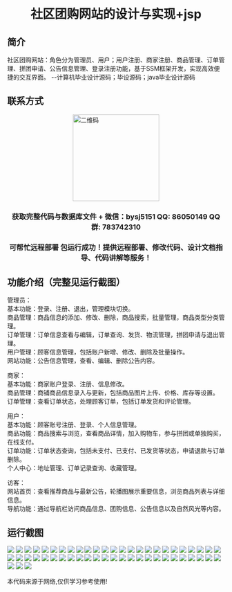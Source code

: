 <p><h1 align="center">社区团购网站的设计与实现+jsp</h1></p>

## 简介
社区团购网站：角色分为管理员、用户；用户注册、商家注册、商品管理、订单管理、拼团申请、公告信息管理、登录注册功能，基于SSM框架开发，实现高效便捷的交互界面。    --计算机毕业设计源码；毕设源码；java毕业设计源码


## 联系方式
<img src="https://bs-1329754181.cos.ap-shanghai.myqcloud.com/wx.jpg" alt="二维码" style="display: block; margin: 0 auto;" width="200px">
<p><h3 align="center">获取完整代码与数据库文件 + 微信：bysj5151 QQ: 86050149 QQ群: 783742310</h3></p>
<p><h3 align="center">可帮忙远程部署 包运行成功！提供远程部署、修改代码、设计文档指导、代码讲解等服务！</h3></p>

## 功能介绍（完整见运行截图）
管理员：  
基本功能：登录、注册、退出，管理模块切换。  
商品管理：商品信息的添加、修改、删除，商品搜索，批量管理，商品类型分类管理。  
订单管理：订单信息查看与编辑，订单查询、发货、物流管理，拼团申请与退出管理。  
用户管理：顾客信息管理，包括账户新增、修改、删除及批量操作。  
网站功能：公告信息管理，查看、编辑、删除公告内容。  

商家：  
基本功能：商家账户登录、注册、信息修改。  
商品管理：商铺商品信息录入与更新，包括商品图片上传、价格、库存等设置。  
订单管理：查看订单状态，处理顾客订单，包括订单发货和评论管理。  

用户：  
基本功能：顾客账号注册、登录、个人信息管理。  
商品功能：商品搜索与浏览，查看商品详情，加入购物车，参与拼团或单独购买，在线支付。  
订单功能：订单状态查询，包括未支付、已支付、已发货等状态，申请退款与订单删除。  
个人中心：地址管理、订单记录查询、收藏管理。  

访客：  
网站首页：查看推荐商品与最新公告，轮播图展示重要信息，浏览商品列表与详细信息。  
导航功能：通过导航栏访问商品信息、团购信息、公告信息以及自然风光等内容。


## 运行截图
![](https://bs-1329754181.cos.ap-shanghai.myqcloud.com/ssm/CommunityGroupBuyWebsiteJSP/img/001.jpg)
![](https://bs-1329754181.cos.ap-shanghai.myqcloud.com/ssm/CommunityGroupBuyWebsiteJSP/img/002.jpg)
![](https://bs-1329754181.cos.ap-shanghai.myqcloud.com/ssm/CommunityGroupBuyWebsiteJSP/img/003.jpg)
![](https://bs-1329754181.cos.ap-shanghai.myqcloud.com/ssm/CommunityGroupBuyWebsiteJSP/img/004.jpg)
![](https://bs-1329754181.cos.ap-shanghai.myqcloud.com/ssm/CommunityGroupBuyWebsiteJSP/img/005.jpg)
![](https://bs-1329754181.cos.ap-shanghai.myqcloud.com/ssm/CommunityGroupBuyWebsiteJSP/img/006.jpg)
![](https://bs-1329754181.cos.ap-shanghai.myqcloud.com/ssm/CommunityGroupBuyWebsiteJSP/img/007.jpg)
![](https://bs-1329754181.cos.ap-shanghai.myqcloud.com/ssm/CommunityGroupBuyWebsiteJSP/img/008.jpg)
![](https://bs-1329754181.cos.ap-shanghai.myqcloud.com/ssm/CommunityGroupBuyWebsiteJSP/img/009.jpg)
![](https://bs-1329754181.cos.ap-shanghai.myqcloud.com/ssm/CommunityGroupBuyWebsiteJSP/img/010.jpg)
![](https://bs-1329754181.cos.ap-shanghai.myqcloud.com/ssm/CommunityGroupBuyWebsiteJSP/img/011.jpg)
![](https://bs-1329754181.cos.ap-shanghai.myqcloud.com/ssm/CommunityGroupBuyWebsiteJSP/img/012.jpg)
![](https://bs-1329754181.cos.ap-shanghai.myqcloud.com/ssm/CommunityGroupBuyWebsiteJSP/img/013.jpg)
![](https://bs-1329754181.cos.ap-shanghai.myqcloud.com/ssm/CommunityGroupBuyWebsiteJSP/img/014.jpg)
![](https://bs-1329754181.cos.ap-shanghai.myqcloud.com/ssm/CommunityGroupBuyWebsiteJSP/img/015.jpg)
![](https://bs-1329754181.cos.ap-shanghai.myqcloud.com/ssm/CommunityGroupBuyWebsiteJSP/img/016.jpg)
![](https://bs-1329754181.cos.ap-shanghai.myqcloud.com/ssm/CommunityGroupBuyWebsiteJSP/img/017.jpg)
![](https://bs-1329754181.cos.ap-shanghai.myqcloud.com/ssm/CommunityGroupBuyWebsiteJSP/img/018.jpg)
![](https://bs-1329754181.cos.ap-shanghai.myqcloud.com/ssm/CommunityGroupBuyWebsiteJSP/img/019.jpg)
![](https://bs-1329754181.cos.ap-shanghai.myqcloud.com/ssm/CommunityGroupBuyWebsiteJSP/img/020.jpg)
![](https://bs-1329754181.cos.ap-shanghai.myqcloud.com/ssm/CommunityGroupBuyWebsiteJSP/img/021.jpg)
![](https://bs-1329754181.cos.ap-shanghai.myqcloud.com/ssm/CommunityGroupBuyWebsiteJSP/img/022.jpg)
![](https://bs-1329754181.cos.ap-shanghai.myqcloud.com/ssm/CommunityGroupBuyWebsiteJSP/img/023.jpg)
![](https://bs-1329754181.cos.ap-shanghai.myqcloud.com/ssm/CommunityGroupBuyWebsiteJSP/img/024.jpg)
![](https://bs-1329754181.cos.ap-shanghai.myqcloud.com/ssm/CommunityGroupBuyWebsiteJSP/img/025.jpg)
![](https://bs-1329754181.cos.ap-shanghai.myqcloud.com/ssm/CommunityGroupBuyWebsiteJSP/img/026.jpg)
![](https://bs-1329754181.cos.ap-shanghai.myqcloud.com/ssm/CommunityGroupBuyWebsiteJSP/img/027.jpg)
![](https://bs-1329754181.cos.ap-shanghai.myqcloud.com/ssm/CommunityGroupBuyWebsiteJSP/img/028.jpg)
![](https://bs-1329754181.cos.ap-shanghai.myqcloud.com/ssm/CommunityGroupBuyWebsiteJSP/img/029.jpg)
![](https://bs-1329754181.cos.ap-shanghai.myqcloud.com/ssm/CommunityGroupBuyWebsiteJSP/img/030.jpg)
![](https://bs-1329754181.cos.ap-shanghai.myqcloud.com/ssm/CommunityGroupBuyWebsiteJSP/img/031.jpg)
![](https://bs-1329754181.cos.ap-shanghai.myqcloud.com/ssm/CommunityGroupBuyWebsiteJSP/img/032.jpg)
![](https://bs-1329754181.cos.ap-shanghai.myqcloud.com/ssm/CommunityGroupBuyWebsiteJSP/img/033.jpg)
![](https://bs-1329754181.cos.ap-shanghai.myqcloud.com/ssm/CommunityGroupBuyWebsiteJSP/img/034.jpg)
![](https://bs-1329754181.cos.ap-shanghai.myqcloud.com/ssm/CommunityGroupBuyWebsiteJSP/img/035.jpg)
![](https://bs-1329754181.cos.ap-shanghai.myqcloud.com/ssm/CommunityGroupBuyWebsiteJSP/img/036.jpg)
![](https://bs-1329754181.cos.ap-shanghai.myqcloud.com/ssm/CommunityGroupBuyWebsiteJSP/img/037.jpg)
![](https://bs-1329754181.cos.ap-shanghai.myqcloud.com/ssm/CommunityGroupBuyWebsiteJSP/img/038.jpg)
![](https://bs-1329754181.cos.ap-shanghai.myqcloud.com/ssm/CommunityGroupBuyWebsiteJSP/img/039.jpg)
![](https://bs-1329754181.cos.ap-shanghai.myqcloud.com/ssm/CommunityGroupBuyWebsiteJSP/img/040.jpg)
![](https://bs-1329754181.cos.ap-shanghai.myqcloud.com/ssm/CommunityGroupBuyWebsiteJSP/img/041.jpg)
![](https://bs-1329754181.cos.ap-shanghai.myqcloud.com/ssm/CommunityGroupBuyWebsiteJSP/img/042.jpg)
![](https://bs-1329754181.cos.ap-shanghai.myqcloud.com/ssm/CommunityGroupBuyWebsiteJSP/img/043.jpg)
![](https://bs-1329754181.cos.ap-shanghai.myqcloud.com/ssm/CommunityGroupBuyWebsiteJSP/img/044.jpg)
![](https://bs-1329754181.cos.ap-shanghai.myqcloud.com/ssm/CommunityGroupBuyWebsiteJSP/img/045.jpg)
![](https://bs-1329754181.cos.ap-shanghai.myqcloud.com/ssm/CommunityGroupBuyWebsiteJSP/img/046.jpg)
![](https://bs-1329754181.cos.ap-shanghai.myqcloud.com/ssm/CommunityGroupBuyWebsiteJSP/img/047.jpg)
![](https://bs-1329754181.cos.ap-shanghai.myqcloud.com/ssm/CommunityGroupBuyWebsiteJSP/img/048.jpg)
![](https://bs-1329754181.cos.ap-shanghai.myqcloud.com/ssm/CommunityGroupBuyWebsiteJSP/img/049.jpg)
![](https://bs-1329754181.cos.ap-shanghai.myqcloud.com/ssm/CommunityGroupBuyWebsiteJSP/img/050.jpg)
![](https://bs-1329754181.cos.ap-shanghai.myqcloud.com/ssm/CommunityGroupBuyWebsiteJSP/img/051.jpg)
![](https://bs-1329754181.cos.ap-shanghai.myqcloud.com/ssm/CommunityGroupBuyWebsiteJSP/img/052.jpg)
![](https://bs-1329754181.cos.ap-shanghai.myqcloud.com/ssm/CommunityGroupBuyWebsiteJSP/img/053.jpg)

<p>本代码来源于网络,仅供学习参考使用!</p>
